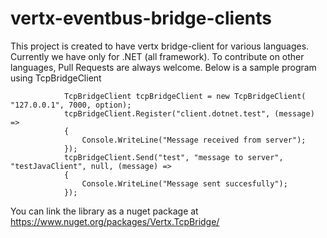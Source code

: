 # vertx-eventbus-bridge-clients
This project is created to have vertx bridge-client for various languages. Currently we have only for .NET (all framework). 
To contribute on other languages, Pull Requests are always welcome. Below is a sample program using TcpBridgeClient
```
            TcpBridgeClient tcpBridgeClient = new TcpBridgeClient( "127.0.0.1", 7000, option);
            tcpBridgeClient.Register("client.dotnet.test", (message) =>
            {
                Console.WriteLine("Message received from server");
            });
            tcpBridgeClient.Send("test", "message to server", "testJavaClient", null, (message) =>
            {
                Console.WriteLine("Message sent succesfully");
            });       
```
You can link the library as a nuget package at https://www.nuget.org/packages/Vertx.TcpBridge/
